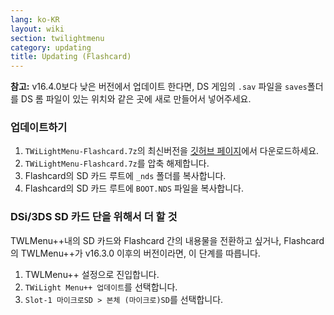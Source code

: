 ```yaml
---
lang: ko-KR
layout: wiki
section: twilightmenu
category: updating
title: Updating (Flashcard)
---
```


**참고:** v16.4.0보다 낮은 버전에서 업데이트 한다면, DS 게임의 `.sav` 파일을 `saves`폴더를 DS 롬 파일이 있는 위치와 같은 곳에 새로 만들어서 넣어주세요.

### 업데이트하기
1. `TWiLightMenu-Flashcard.7z`의 최신버전을 [깃허브 페이지](https://github.com/DS-Homebrew/TWiLightMenu/releases)에서 다운로드하세요.
1. `TWiLightMenu-Flashcard.7z`를 압축 해제합니다.
1. Flashcard의 SD 카드 루트에 `_nds` 폴더를 복사합니다.
1. Flashcard의 SD 카드 루트에 `BOOT.NDS` 파일을 복사합니다.

### DSi/3DS SD 카드 단을 위해서 더 할 것

TWLMenu++내의 SD 카드와 Flashcard 간의 내용물을 전환하고 싶거나, Flashcard의 TWLMenu++가 v16.3.0 이후의 버전이라면, 이 단계를 따릅니다.

1. TWLMenu++ 설정으로 진입합니다.
1. `TWiLight Menu++ 업데이트`를 선택합니다.
1. `Slot-1 마이크로SD > 본체 (마이크로)SD`를 선택합니다.
